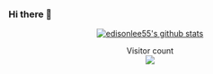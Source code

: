 ### Hi there 👋
<p align="center">
  <a href="https://github.com/edisonlee55"><img src="https://github-readme-stats.vercel.app/api?username=Linxson&hide_border=true&show_icons=true" alt="edisonlee55's github stats"></a>
</p>

<p align="center"> 
  Visitor count<br>
  <img src="https://profile-counter.glitch.me/Linxson/count.svg" />
</p>











<!--
**Linxson/Linxson** is a ✨ _special_ ✨ repository because its `README.md` (this file) appears on your GitHub profile.

Here are some ideas to get you started:

- 🔭 I’m currently working on ...
- 🌱 I’m currently learning ...
- 👯 I’m looking to collaborate on ...
- 🤔 I’m looking for help with ...
- 💬 Ask me about ...
- 📫 How to reach me: ...
- 😄 Pronouns: ...
- ⚡ Fun fact: ...
-->
